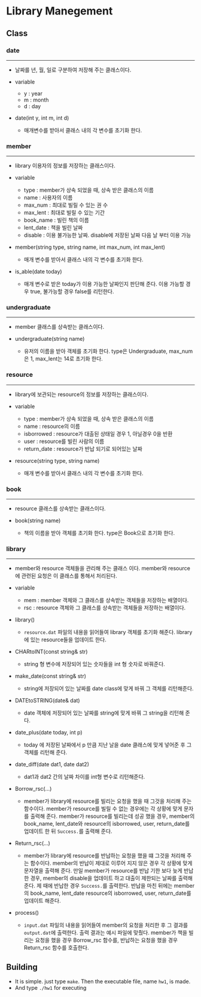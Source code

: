 # Library Manegement

## Class

### date

---

* 날짜를 년, 월, 일로 구분하여 저장해 주는 클래스이다.

* variable
	* y : year
	* m : month
	* d : day
* date(int y, int m, int d)

	* 매개변수를 받아서 클래스 내의 각 변수를 초기화 한다.

### member

---

* library 이용자의 정보를 저장하는 클래스이다.

* variable
	* type : member가 상속 되었을 때, 상속 받은 클래스의 이름
	* name : 사용자의 이름
	* max_num : 최대로 빌릴 수 있는 권 수
	* max_lent : 최대로 빌릴 수 있는 기간
	* book_name : 빌린 책의 이름
	* lent_date : 책을 빌린 날짜
	* disable : 이용 불가능한 날짜. disable에 저장된 날짜 다음 날 부터 이용 가능

* member(string type, string name, int max_num, int max_lent)

	* 매개 변수를 받아서 클래스 내의 각 변수를 초기화 한다.

* is_able(date today)

	* 매개 변수로 받은 today가 이용 가능한 날짜인지 판단해 준다. 이용 가능할 경우 true, 불가능할 경우 false를 리턴한다.

### undergraduate

---

* member 클래스를 상속받는 클래스이다.

* undergraduate(string name)

	* 유저의 이름을 받아 객체를 초기화 한다. type은 Undergraduate, max_num은 1, max_lent는 14로 초기화 한다.


### resource

---

* library에 보관되는 resource의 정보를 저장하는 클래스이다.

* variable
	* type : member가 상속 되었을 때, 상속 받은 클래스의 이름
	* name : resource의 이름
	* isborrowed : resource가 대출된 상태일 경우 1, 아닐경우 0을 반환
	* user : resource를 빌린 사람의 이름
	* return_date : resource가 반납 되기로 되어있는 날짜

* resource(string type, string name)

	* 매개 변수를 받아서 클래스 내의 각 변수를 초기화 한다.

### book

---

* resource 클래스를 상속받는 클래스이다.

* book(string name)

	* 책의 이름을 받아 객체를 초기화 한다. type은 Book으로 초기화 한다.

### library

---

* member와 resource 객체들을 관리해 주는 클래스 이다. member와 resource에 관련된 요청은 이 클래스를 통해서 처리된다.

* variable
	* mem : member 객체와 그 클래스를 상속받는 객체들을 저장하는 배열이다.
	* rsc : resource 객체와 그 클래스를 상속받는 객체들을 저장하는 배열이다.

* library()

	* `resource.dat` 파일의 내용을 읽어들여 library 객체를 초기화 해준다. library에 있는 resource들을 업데이트 한다.

* CHARtoINT(const string& str)

	* string 형 변수에 저장되어 있는 숫자들을 int 형 숫자로 바꿔준다.

* make_date(const string& str)

	* string에 저장되어 있는 날짜를 date class에 맞게 바꿔 그 객체를 리턴해준다.

* DATEtoSTRING(date& dat)

	* date 객체에 저장되어 있는 날짜를 string에 맞게 바꿔 그 string을 리턴해 준다.

* date_plus(date today, int p)

	* today 에 저장된 날짜에서 p 만큼 지난 날을 date 클래스에 맞게 넣어준 후 그 객체를 리턴해 준다.

* date_diff(date dat1, date dat2)

	* dat1과 dat2 간의 날짜 차이를 int형 변수로 리턴해준다.

* Borrow_rsc(...)

	* member가 library에 resource를 빌리는 요청을 했을 때 그것을 처리해 주는 함수이다. member가 resource를 빌릴 수 없는 경우에는 각 상황에 맞게 문자를 출력해 준다. member가 resource를 빌리는데 성공 했을 경우, member의 book_name, lent_date와 resource의 isborrowed, user, return_date를 업데이트 한 뒤 `Success.`를 출력해 준다.

* Return_rsc(...)

	* member가 library에 resource를 반납하는 요청을 했을 떄 그것을 처리해 주는 함수이다. member의 반납이 제대로 이루어 지지 않은 경우 각 상황에 맞게 문자열을 출력해 준다. 만일 member가 resource를 반납 기한 보다 늦게 반납한 경우, member의 disable을 업데이트 하고 대출이 제한되는 날짜를 출력해 준다. 제 때에 반납한 경우 `Success.`를 출력한다. 반납을 마친 뒤에는 member의 book_name, lent_date resource의 isborrowed, user, return_date를 업데이트 해준다.

* process()

	* `input.dat` 파일의 내용을 읽어들여 member의 요청을 처리한 후 그 결과를 `output.dat`에 출력한다. 출력 결과는 예시 파일에 맞췄다. member가 책을 빌리는 요청을 했을 경우 Borrow_rsc 함수를, 반납하는 요청을 했을 경우 Return_rsc 함수를 호출한다.
## Building

* It is simple. just type `make`. Then the executable file, name `hw1`, is made.
* And type `./hw1` for executing
